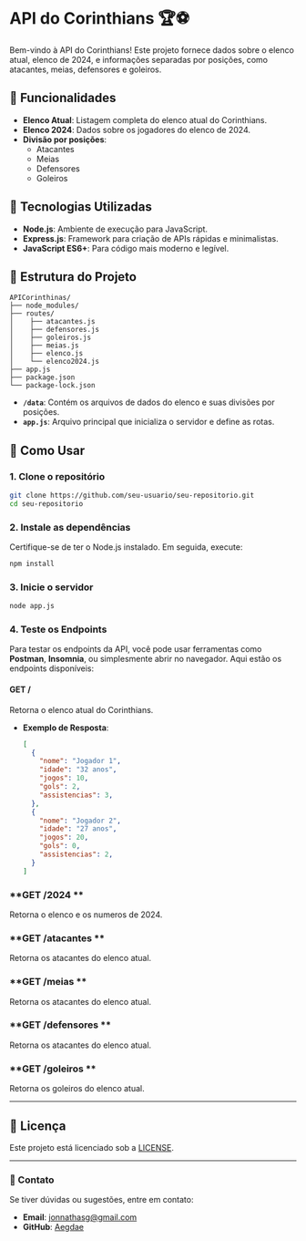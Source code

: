 # API do Corinthians 🏆⚽

Bem-vindo à API do Corinthians! Este projeto fornece dados sobre o elenco atual, elenco de 2024, e informações separadas por posições, como atacantes, meias, defensores e goleiros.

## 📝 Funcionalidades

- **Elenco Atual**: Listagem completa do elenco atual do Corinthians.
- **Elenco 2024**: Dados sobre os jogadores do elenco de 2024.
- **Divisão por posições**:
  - Atacantes
  - Meias
  - Defensores
  - Goleiros

## 🚀 Tecnologias Utilizadas

- **Node.js**: Ambiente de execução para JavaScript.
- **Express.js**: Framework para criação de APIs rápidas e minimalistas.
- **JavaScript ES6+**: Para código mais moderno e legível.

## 📂 Estrutura do Projeto
```plaintext
APICorinthinas/
├── node_modules/
├── routes/
│    ├── atacantes.js 
│    ├── defensores.js 
│    ├── goleiros.js 
│    ├── meias.js 
│    ├── elenco.js 
│    └── elenco2024.js 
├── app.js
├── package.json
└── package-lock.json
```


- **`/data`**: Contém os arquivos de dados do elenco e suas divisões por posições.
- **`app.js`**: Arquivo principal que inicializa o servidor e define as rotas.

## 📖 Como Usar

### 1. Clone o repositório
```bash
git clone https://github.com/seu-usuario/seu-repositorio.git
cd seu-repositorio
```

### 2. Instale as dependências
Certifique-se de ter o Node.js instalado. Em seguida, execute:
```bash
npm install
```

### 3. Inicie o servidor
```bash
node app.js
```



### 4. Teste os Endpoints

Para testar os endpoints da API, você pode usar ferramentas como **Postman**, **Insomnia**, ou simplesmente abrir no navegador. Aqui estão os endpoints disponíveis:

#### **GET /**  
Retorna o elenco atual do Corinthians.  
- **Exemplo de Resposta**:
  ```json
  [
    {
      "nome": "Jogador 1",
      "idade": "32 anos",
      "jogos": 10,
      "gols": 2,
      "assistencias": 3,
    },
    {
      "nome": "Jogador 2",
      "idade": "27 anos",
      "jogos": 20,
      "gols": 0,
      "assistencias": 2,
    }
  ]

### **GET /2024 **
Retorna o elenco e os numeros de 2024.

### **GET /atacantes **
Retorna os atacantes do elenco atual.

### **GET /meias **
Retorna os atacantes do elenco atual.

### **GET /defensores **
Retorna os atacantes do elenco atual.

### **GET /goleiros **
Retorna os goleiros do elenco atual.

---

## 📝 Licença

Este projeto está licenciado sob a [LICENSE](LICENSE).

---

### 💬 Contato

Se tiver dúvidas ou sugestões, entre em contato:
- **Email**: jonnathasg@gmail.com
- **GitHub**: [Aegdae](https://github.com/Aegdae)
